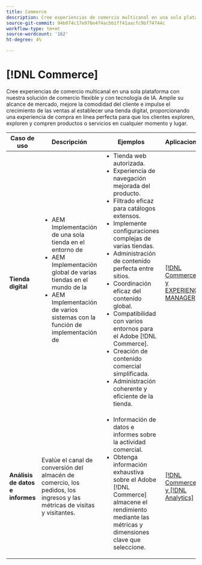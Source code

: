 ```yaml
---
title: Commerce
description: Cree experiencias de comercio multicanal en una sola plataforma con nuestra solución de comercio flexible y con tecnología de IA.
source-git-commit: 94b074c17e976e4f4acbb1ff41aacfc9bf74744c
workflow-type: tm+mt
source-wordcount: '162'
ht-degree: 4%

---
```



# [!DNL Commerce]

Cree experiencias de comercio multicanal en una sola plataforma con nuestra solución de comercio flexible y con tecnología de IA. Amplíe su alcance de mercado, mejore la comodidad del cliente e impulse el crecimiento de las ventas al establecer una tienda digital, proporcionando una experiencia de compra en línea perfecta para que los clientes exploren, exploren y compren productos o servicios en cualquier momento y lugar.

<table>

<thead>
    <tr>
      <th>Caso de uso</th>
      <th>Descripción</th>
      <th>Ejemplos</th>
      <th>Aplicaciones</th>
    </tr>
  </thead>
  <tbody>
 <tr>
   <td><strong>Tienda digital</strong></td>
   <td><ul style="margin-top: 0;">
          <li>AEM Implementación de una sola tienda en el entorno de
          <li>AEM Implementación global de varias tiendas en el mundo de la</li>
          <li>AEM Implementación de varios sistemas con la función de implementación de</li>
        </ul>
  </td>
   <td>
    <ul style="margin-top: 0;">
          <li>Tienda web autorizada.</li>
          <li>Experiencia de navegación mejorada del producto.</li>
          <li>Filtrado eficaz para catálogos extensos.</li>
          <li>Implemente configuraciones complejas de varias tiendas.</li>
          <li>Administración de contenido perfecta entre sitios.</li>
          <li>Coordinación eficaz del contenido global.</li>
          <li>Compatibilidad con varios entornos para el Adobe [!DNL Commerce].</li>
          <li>Creación de contenido comercial simplificada.</li>
          <li>Administración coherente y eficiente de la tienda.</li>
      </ul>
    </td>
   <td><a href="/help/integrations/integrations-between-applications/experience-manager/experience-manager-commerce.md">[!DNL Commerce] y EXPERIENCE MANAGER</a></td>
 </tr> 
 <tr>
   <td><strong>Análisis de datos e informes<strong></td>
   <td>Evalúe el canal de conversión del almacén de comercio, los pedidos, los ingresos y las métricas de visitas y visitantes.</td>
   <td><ul style="margin-top: 0;"><li>Información de datos e informes sobre la actividad comercial.</li><li>Obtenga información exhaustiva sobre el Adobe [!DNL Commerce] almacene el rendimiento mediante las métricas y dimensiones clave que seleccione.</li></ul></td>
   <td><a href="/help/integrations/integrations-between-applications/commerce/commerce-analytics.md">[!DNL Commerce] y [!DNL Analytics]</a></td>
 </tr>
 </tbody>
 </table>
